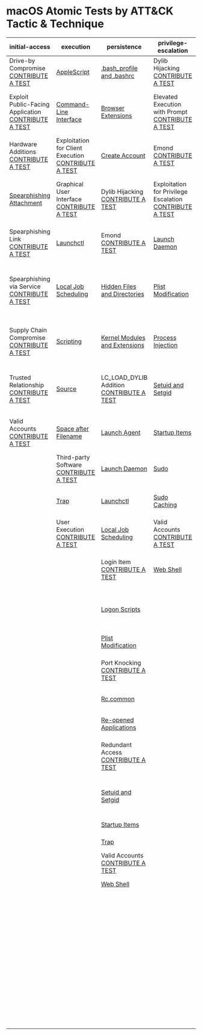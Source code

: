 # macOS Atomic Tests by ATT&CK Tactic & Technique
| initial-access | execution | persistence | privilege-escalation | defense-evasion | credential-access | discovery | lateral-movement | collection | exfiltration | command-and-control |
|-----|-----|-----|-----|-----|-----|-----|-----|-----|-----|-----|
| Drive-by Compromise [CONTRIBUTE A TEST](https://atomicredteam.io/contributing) | [AppleScript](./T1155/T1155.md) | [.bash_profile and .bashrc](./T1156/T1156.md) | Dylib Hijacking [CONTRIBUTE A TEST](https://atomicredteam.io/contributing) | [Binary Padding](./T1009/T1009.md) | [Bash History](./T1139/T1139.md) | [Account Discovery](./T1087/T1087.md) | [AppleScript](./T1155/T1155.md) | [Audio Capture](./T1123/T1123.md) | Automated Exfiltration [CONTRIBUTE A TEST](https://atomicredteam.io/contributing) | Commonly Used Port [CONTRIBUTE A TEST](https://atomicredteam.io/contributing) |
| Exploit Public-Facing Application [CONTRIBUTE A TEST](https://atomicredteam.io/contributing) | [Command-Line Interface](./T1059/T1059.md) | [Browser Extensions](./T1176/T1176.md) | Elevated Execution with Prompt [CONTRIBUTE A TEST](https://atomicredteam.io/contributing) | [Clear Command History](./T1146/T1146.md) | [Brute Force](./T1110/T1110.md) | [Application Window Discovery](./T1010/T1010.md) | Application Deployment Software [CONTRIBUTE A TEST](https://atomicredteam.io/contributing) | [Automated Collection](./T1119/T1119.md) | [Data Compressed](./T1002/T1002.md) | Communication Through Removable Media [CONTRIBUTE A TEST](https://atomicredteam.io/contributing) |
| Hardware Additions [CONTRIBUTE A TEST](https://atomicredteam.io/contributing) | Exploitation for Client Execution [CONTRIBUTE A TEST](https://atomicredteam.io/contributing) | [Create Account](./T1136/T1136.md) | Emond [CONTRIBUTE A TEST](https://atomicredteam.io/contributing) | Code Signing [CONTRIBUTE A TEST](https://atomicredteam.io/contributing) | [Credential Dumping](./T1003/T1003.md) | [Browser Bookmark Discovery](./T1217/T1217.md) | Exploitation of Remote Services [CONTRIBUTE A TEST](https://atomicredteam.io/contributing) | [Clipboard Data](./T1115/T1115.md) | [Data Encrypted](./T1022/T1022.md) | [Connection Proxy](./T1090/T1090.md) |
| [Spearphishing Attachment](./T1193/T1193.md) | Graphical User Interface [CONTRIBUTE A TEST](https://atomicredteam.io/contributing) | Dylib Hijacking [CONTRIBUTE A TEST](https://atomicredteam.io/contributing) | Exploitation for Privilege Escalation [CONTRIBUTE A TEST](https://atomicredteam.io/contributing) | [Compile After Delivery](./T1500/T1500.md) | Credentials from Web Browsers [CONTRIBUTE A TEST](https://atomicredteam.io/contributing) | [File and Directory Discovery](./T1083/T1083.md) | Internal Spearphishing [CONTRIBUTE A TEST](https://atomicredteam.io/contributing) | [Data Staged](./T1074/T1074.md) | [Data Transfer Size Limits](./T1030/T1030.md) | Custom Command and Control Protocol [CONTRIBUTE A TEST](https://atomicredteam.io/contributing) |
| Spearphishing Link [CONTRIBUTE A TEST](https://atomicredteam.io/contributing) | [Launchctl](./T1152/T1152.md) | Emond [CONTRIBUTE A TEST](https://atomicredteam.io/contributing) | [Launch Daemon](./T1160/T1160.md) | [Connection Proxy](./T1090/T1090.md) | [Credentials in Files](./T1081/T1081.md) | [Network Service Scanning](./T1046/T1046.md) | [Logon Scripts](./T1037/T1037.md) | Data from Information Repositories [CONTRIBUTE A TEST](https://atomicredteam.io/contributing) | [Exfiltration Over Alternative Protocol](./T1048/T1048.md) | Custom Cryptographic Protocol [CONTRIBUTE A TEST](https://atomicredteam.io/contributing) |
| Spearphishing via Service [CONTRIBUTE A TEST](https://atomicredteam.io/contributing) | [Local Job Scheduling](./T1168/T1168.md) | [Hidden Files and Directories](./T1158/T1158.md) | [Plist Modification](./T1150/T1150.md) | [Disabling Security Tools](./T1089/T1089.md) | Exploitation for Credential Access [CONTRIBUTE A TEST](https://atomicredteam.io/contributing) | [Network Share Discovery](./T1135/T1135.md) | [Remote File Copy](./T1105/T1105.md) | [Data from Local System](./T1005/T1005.md) | Exfiltration Over Command and Control Channel [CONTRIBUTE A TEST](https://atomicredteam.io/contributing) | [Data Encoding](./T1132/T1132.md) |
| Supply Chain Compromise [CONTRIBUTE A TEST](https://atomicredteam.io/contributing) | [Scripting](./T1064/T1064.md) | [Kernel Modules and Extensions](./T1215/T1215.md) | [Process Injection](./T1055/T1055.md) | Execution Guardrails [CONTRIBUTE A TEST](https://atomicredteam.io/contributing) | [Input Capture](./T1056/T1056.md) | [Network Sniffing](./T1040/T1040.md) | Remote Services [CONTRIBUTE A TEST](https://atomicredteam.io/contributing) | Data from Network Shared Drive [CONTRIBUTE A TEST](https://atomicredteam.io/contributing) | Exfiltration Over Other Network Medium [CONTRIBUTE A TEST](https://atomicredteam.io/contributing) | Data Obfuscation [CONTRIBUTE A TEST](https://atomicredteam.io/contributing) |
| Trusted Relationship [CONTRIBUTE A TEST](https://atomicredteam.io/contributing) | [Source](./T1153/T1153.md) | LC_LOAD_DYLIB Addition [CONTRIBUTE A TEST](https://atomicredteam.io/contributing) | [Setuid and Setgid](./T1166/T1166.md) | Exploitation for Defense Evasion [CONTRIBUTE A TEST](https://atomicredteam.io/contributing) | [Input Prompt](./T1141/T1141.md) | [Password Policy Discovery](./T1201/T1201.md) | SSH Hijacking [CONTRIBUTE A TEST](https://atomicredteam.io/contributing) | Data from Removable Media [CONTRIBUTE A TEST](https://atomicredteam.io/contributing) | Exfiltration Over Physical Medium [CONTRIBUTE A TEST](https://atomicredteam.io/contributing) | Domain Fronting [CONTRIBUTE A TEST](https://atomicredteam.io/contributing) |
| Valid Accounts [CONTRIBUTE A TEST](https://atomicredteam.io/contributing) | [Space after Filename](./T1151/T1151.md) | [Launch Agent](./T1159/T1159.md) | [Startup Items](./T1165/T1165.md) | [File Deletion](./T1107/T1107.md) | [Keychain](./T1142/T1142.md) | Peripheral Device Discovery [CONTRIBUTE A TEST](https://atomicredteam.io/contributing) | Third-party Software [CONTRIBUTE A TEST](https://atomicredteam.io/contributing) | [Input Capture](./T1056/T1056.md) | Scheduled Transfer [CONTRIBUTE A TEST](https://atomicredteam.io/contributing) | Domain Generation Algorithms [CONTRIBUTE A TEST](https://atomicredteam.io/contributing) |
|  | Third-party Software [CONTRIBUTE A TEST](https://atomicredteam.io/contributing) | [Launch Daemon](./T1160/T1160.md) | [Sudo](./T1169/T1169.md) | [File and Directory Permissions Modification](./T1222/T1222.md) | [Network Sniffing](./T1040/T1040.md) | [Permission Groups Discovery](./T1069/T1069.md) |  | [Screen Capture](./T1113/T1113.md) |  | Fallback Channels [CONTRIBUTE A TEST](https://atomicredteam.io/contributing) |
|  | [Trap](./T1154/T1154.md) | [Launchctl](./T1152/T1152.md) | [Sudo Caching](./T1206/T1206.md) | [Gatekeeper Bypass](./T1144/T1144.md) | [Private Keys](./T1145/T1145.md) | [Process Discovery](./T1057/T1057.md) |  | Video Capture [CONTRIBUTE A TEST](https://atomicredteam.io/contributing) |  | Multi-Stage Channels [CONTRIBUTE A TEST](https://atomicredteam.io/contributing) |
|  | User Execution [CONTRIBUTE A TEST](https://atomicredteam.io/contributing) | [Local Job Scheduling](./T1168/T1168.md) | Valid Accounts [CONTRIBUTE A TEST](https://atomicredteam.io/contributing) | [HISTCONTROL](./T1148/T1148.md) | Securityd Memory [CONTRIBUTE A TEST](https://atomicredteam.io/contributing) | [Remote System Discovery](./T1018/T1018.md) |  |  |  | Multi-hop Proxy [CONTRIBUTE A TEST](https://atomicredteam.io/contributing) |
|  |  | Login Item [CONTRIBUTE A TEST](https://atomicredteam.io/contributing) | [Web Shell](./T1100/T1100.md) | [Hidden Files and Directories](./T1158/T1158.md) | Steal Web Session Cookie [CONTRIBUTE A TEST](https://atomicredteam.io/contributing) | [Security Software Discovery](./T1063/T1063.md) |  |  |  | Multiband Communication [CONTRIBUTE A TEST](https://atomicredteam.io/contributing) |
|  |  | [Logon Scripts](./T1037/T1037.md) |  | [Hidden Users](./T1147/T1147.md) | Two-Factor Authentication Interception [CONTRIBUTE A TEST](https://atomicredteam.io/contributing) | [Software Discovery](./T1518/T1518.md) |  |  |  | Multilayer Encryption [CONTRIBUTE A TEST](https://atomicredteam.io/contributing) |
|  |  | [Plist Modification](./T1150/T1150.md) |  | [Hidden Window](./T1143/T1143.md) |  | [System Information Discovery](./T1082/T1082.md) |  |  |  | Port Knocking [CONTRIBUTE A TEST](https://atomicredteam.io/contributing) |
|  |  | Port Knocking [CONTRIBUTE A TEST](https://atomicredteam.io/contributing) |  | Indicator Removal from Tools [CONTRIBUTE A TEST](https://atomicredteam.io/contributing) |  | [System Network Configuration Discovery](./T1016/T1016.md) |  |  |  | Remote Access Tools [CONTRIBUTE A TEST](https://atomicredteam.io/contributing) |
|  |  | [Rc.common](./T1163/T1163.md) |  | [Indicator Removal on Host](./T1070/T1070.md) |  | [System Network Connections Discovery](./T1049/T1049.md) |  |  |  | [Remote File Copy](./T1105/T1105.md) |
|  |  | [Re-opened Applications](./T1164/T1164.md) |  | [Install Root Certificate](./T1130/T1130.md) |  | [System Owner/User Discovery](./T1033/T1033.md) |  |  |  | [Standard Application Layer Protocol](./T1071/T1071.md) |
|  |  | Redundant Access [CONTRIBUTE A TEST](https://atomicredteam.io/contributing) |  | LC_MAIN Hijacking [CONTRIBUTE A TEST](https://atomicredteam.io/contributing) |  | Virtualization/Sandbox Evasion [CONTRIBUTE A TEST](https://atomicredteam.io/contributing) |  |  |  | Standard Cryptographic Protocol [CONTRIBUTE A TEST](https://atomicredteam.io/contributing) |
|  |  | [Setuid and Setgid](./T1166/T1166.md) |  | [Launchctl](./T1152/T1152.md) |  |  |  |  |  | Standard Non-Application Layer Protocol [CONTRIBUTE A TEST](https://atomicredteam.io/contributing) |
|  |  | [Startup Items](./T1165/T1165.md) |  | [Masquerading](./T1036/T1036.md) |  |  |  |  |  | [Uncommonly Used Port](./T1065/T1065.md) |
|  |  | [Trap](./T1154/T1154.md) |  | [Obfuscated Files or Information](./T1027/T1027.md) |  |  |  |  |  | [Web Service](./T1102/T1102.md) |
|  |  | Valid Accounts [CONTRIBUTE A TEST](https://atomicredteam.io/contributing) |  | [Plist Modification](./T1150/T1150.md) |  |  |  |  |  |  |
|  |  | [Web Shell](./T1100/T1100.md) |  | Port Knocking [CONTRIBUTE A TEST](https://atomicredteam.io/contributing) |  |  |  |  |  |  |
|  |  |  |  | [Process Injection](./T1055/T1055.md) |  |  |  |  |  |  |
|  |  |  |  | Redundant Access [CONTRIBUTE A TEST](https://atomicredteam.io/contributing) |  |  |  |  |  |  |
|  |  |  |  | [Rootkit](./T1014/T1014.md) |  |  |  |  |  |  |
|  |  |  |  | [Scripting](./T1064/T1064.md) |  |  |  |  |  |  |
|  |  |  |  | Software Packing [CONTRIBUTE A TEST](https://atomicredteam.io/contributing) |  |  |  |  |  |  |
|  |  |  |  | [Space after Filename](./T1151/T1151.md) |  |  |  |  |  |  |
|  |  |  |  | [Timestomp](./T1099/T1099.md) |  |  |  |  |  |  |
|  |  |  |  | Valid Accounts [CONTRIBUTE A TEST](https://atomicredteam.io/contributing) |  |  |  |  |  |  |
|  |  |  |  | Virtualization/Sandbox Evasion [CONTRIBUTE A TEST](https://atomicredteam.io/contributing) |  |  |  |  |  |  |
|  |  |  |  | [Web Service](./T1102/T1102.md) |  |  |  |  |  |  |
